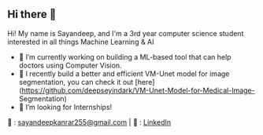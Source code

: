 ## Hi there 👋

Hi! My name is Sayandeep, and I'm a 3rd year computer science student interested in all things Machine Learning & AI

- 🔭 I’m currently working on building a ML-based tool that can help doctors using Computer         Vision.
- 🌱 I recently build a better and efficient VM-Unet model for image segmentation, you can         check it out [here](https://github.com/deepseyindark/VM-Unet-Model-for-Medical-Image-         Segmentation)
- 👯 I’m looking for Internships!

 📧 : sayandeepkanrar255@gmail.com  |  🔗 : [LinkedIn](https://www.linkedin.com/in/sayandeep-kanrar-7b46b2263/)

<!--
**deepseyindark/deepseyindark** is a ✨ _special_ ✨ repository because its `README.md` (this file) appears on your GitHub profile.

Here are some ideas to get you started:

- 🔭 I’m currently working on ...
- 🌱 I’m currently learning ...
- 👯 I’m looking to collaborate on ...
- 🤔 I’m looking for help with ...
- 💬 Ask me about ...
- 📫 How to reach me: ...
- 😄 Pronouns: ...
- ⚡ Fun fact: ...
-->

